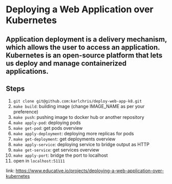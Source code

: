 # Deploying a Web Application over Kubernetes

## Application deployment is a delivery mechanism, which allows the user to access an application. Kubernetes is an open-source platform that lets us deploy and manage containerized applications.

## Steps

1. ```git clone git@github.com:karlchris/deploy-web-app-k8.git```
2. ```make build```: building image (change IMAGE_NAME as per your preference)
3. ```make push```: pushing image to docker hub or another repository
3. ```make apply-pod```: deploying pods
4. ```make get-pod```: get pods overview
5. ```make apply-deployment```: deploying more replicas for pods
6. ```make get-deployment```: get deployments overview
7. ```make apply-service```: deploying service to bridge output as HTTP
8. ```make get-service```: get services overview
9. ```make apply-port```: bridge the port to localhost
10. open in `localhost:51111`

link: https://www.educative.io/projects/deploying-a-web-application-over-kubernetes
